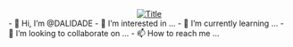 <div align="center" dir="auto">
  <a target="_blank" rel="noopener noreferrer nofollow" href="https://camo.githubusercontent.com/099394a848b57ccf88f48743fb30d38b729bbd0e32ca86c5c30fe264388574b9/68747470733a2f2f726561646d652d747970696e672d7376672e6865726f6b756170702e636f6d3f666f6e743d54696d65734e6577526f6d616e26636f6c6f723d2532383331433246462673697a653d34302663656e7465723d74727565267643656e7465723d74727565266865696768743d36302677696474683d363030266c696e65733d4869f09f918b2b49276d2b4d797261745f4a723b49276d2b4150492b646576656c6f70657221"><img src="https://camo.githubusercontent.com/099394a848b57ccf88f48743fb30d38b729bbd0e32ca86c5c30fe264388574b9/68747470733a2f2f726561646d652d747970696e672d7376672e6865726f6b756170702e636f6d3f666f6e743d54696d65734e6577526f6d616e26636f6c6f723d2532383331433246462673697a653d34302663656e7465723d74727565267643656e7465723d74727565266865696768743d36302677696474683d363030266c696e65733d4869f09f918b2b49276d2b4d797261745f4a723b49276d2b4150492b646576656c6f70657221" alt="Title" data-canonical-src="https://readme-typing-svg.herokuapp.com?font=TimesNewRoman&amp;color=%2831C2FF&amp;size=40&amp;center=true&amp;vCenter=true&amp;height=60&amp;width=600&amp;lines=Hi👋+I'm+DALIDADE;I'm+Backend and API+developer!" style="max-width: 100%;"></a>
</div>
- 👋 Hi, I’m @DALIDADE
- 👀 I’m interested in ...
- 🌱 I’m currently learning ...
- 💞️ I’m looking to collaborate on ...
- 📫 How to reach me ...

<!---
DALIDADE/DALIDADE is a ✨ special ✨ repository because its `README.md` (this file) appears on your GitHub profile.
You can click the Preview link to take a look at your changes.
--->
